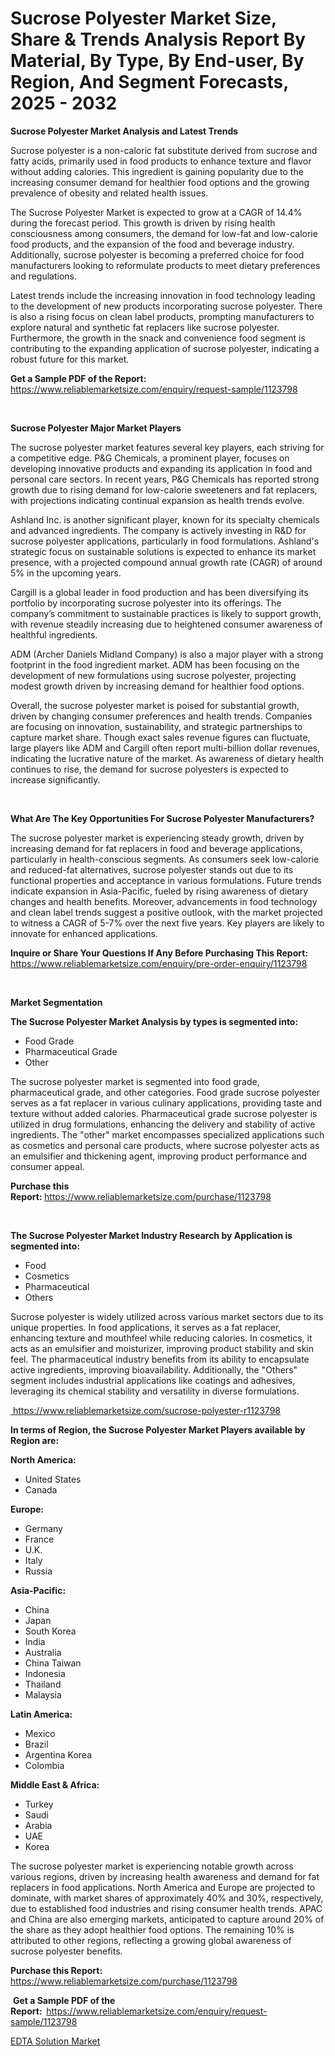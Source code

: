 <p><h1>Sucrose Polyester Market Size, Share & Trends Analysis Report By Material, By Type, By End-user, By Region, And Segment Forecasts, 2025 - 2032</h1></p><p><strong>Sucrose Polyester Market Analysis and Latest Trends</strong></p>
<p><p>Sucrose polyester is a non-caloric fat substitute derived from sucrose and fatty acids, primarily used in food products to enhance texture and flavor without adding calories. This ingredient is gaining popularity due to the increasing consumer demand for healthier food options and the growing prevalence of obesity and related health issues.</p><p>The Sucrose Polyester Market is expected to grow at a CAGR of 14.4% during the forecast period. This growth is driven by rising health consciousness among consumers, the demand for low-fat and low-calorie food products, and the expansion of the food and beverage industry. Additionally, sucrose polyester is becoming a preferred choice for food manufacturers looking to reformulate products to meet dietary preferences and regulations.</p><p>Latest trends include the increasing innovation in food technology leading to the development of new products incorporating sucrose polyester. There is also a rising focus on clean label products, prompting manufacturers to explore natural and synthetic fat replacers like sucrose polyester. Furthermore, the growth in the snack and convenience food segment is contributing to the expanding application of sucrose polyester, indicating a robust future for this market.</p></p>
<p><strong>Get a Sample PDF of the Report:&nbsp;</strong> <a href="https://www.reliablemarketsize.com/enquiry/request-sample/1123798?utm_campaign=3223&utm_medium=2&utm_source=Github&utm_content=ia&utm_term=01042025&utm_id=sucrose-polyester">https://www.reliablemarketsize.com/enquiry/request-sample/1123798</a></p>
<p>&nbsp;</p>
<p><strong>Sucrose Polyester Major Market Players</strong></p>
<p><p>The sucrose polyester market features several key players, each striving for a competitive edge. P&G Chemicals, a prominent player, focuses on developing innovative products and expanding its application in food and personal care sectors. In recent years, P&G Chemicals has reported strong growth due to rising demand for low-calorie sweeteners and fat replacers, with projections indicating continual expansion as health trends evolve.</p><p>Ashland Inc. is another significant player, known for its specialty chemicals and advanced ingredients. The company is actively investing in R&D for sucrose polyester applications, particularly in food formulations. Ashland's strategic focus on sustainable solutions is expected to enhance its market presence, with a projected compound annual growth rate (CAGR) of around 5% in the upcoming years.</p><p>Cargill is a global leader in food production and has been diversifying its portfolio by incorporating sucrose polyester into its offerings. The company’s commitment to sustainable practices is likely to support growth, with revenue steadily increasing due to heightened consumer awareness of healthful ingredients.</p><p>ADM (Archer Daniels Midland Company) is also a major player with a strong footprint in the food ingredient market. ADM has been focusing on the development of new formulations using sucrose polyester, projecting modest growth driven by increasing demand for healthier food options.</p><p>Overall, the sucrose polyester market is poised for substantial growth, driven by changing consumer preferences and health trends. Companies are focusing on innovation, sustainability, and strategic partnerships to capture market share. Though exact sales revenue figures can fluctuate, large players like ADM and Cargill often report multi-billion dollar revenues, indicating the lucrative nature of the market. As awareness of dietary health continues to rise, the demand for sucrose polyesters is expected to increase significantly.</p></p>
<p>&nbsp;</p>
<p><strong>What Are The Key Opportunities For Sucrose Polyester Manufacturers?</strong></p>
<p><p>The sucrose polyester market is experiencing steady growth, driven by increasing demand for fat replacers in food and beverage applications, particularly in health-conscious segments. As consumers seek low-calorie and reduced-fat alternatives, sucrose polyester stands out due to its functional properties and acceptance in various formulations. Future trends indicate expansion in Asia-Pacific, fueled by rising awareness of dietary changes and health benefits. Moreover, advancements in food technology and clean label trends suggest a positive outlook, with the market projected to witness a CAGR of 5-7% over the next five years. Key players are likely to innovate for enhanced applications.</p></p>
<p><strong>Inquire or Share Your Questions If Any Before Purchasing This Report:</strong> <a href="https://www.reliablemarketsize.com/enquiry/pre-order-enquiry/1123798?utm_campaign=3223&utm_medium=2&utm_source=Github&utm_content=ia&utm_term=01042025&utm_id=sucrose-polyester">https://www.reliablemarketsize.com/enquiry/pre-order-enquiry/1123798</a></p>
<p>&nbsp;</p>
<p><strong>Market Segmentation</strong></p>
<p><strong>The Sucrose Polyester Market Analysis by types is segmented into:</strong></p>
<p><ul><li>Food Grade</li><li>Pharmaceutical Grade</li><li>Other</li></ul></p>
<p><p>The sucrose polyester market is segmented into food grade, pharmaceutical grade, and other categories. Food grade sucrose polyester serves as a fat replacer in various culinary applications, providing taste and texture without added calories. Pharmaceutical grade sucrose polyester is utilized in drug formulations, enhancing the delivery and stability of active ingredients. The "other" market encompasses specialized applications such as cosmetics and personal care products, where sucrose polyester acts as an emulsifier and thickening agent, improving product performance and consumer appeal.</p></p>
<p><strong>Purchase this Report:&nbsp;</strong><a href="https://www.reliablemarketsize.com/purchase/1123798?utm_campaign=3223&utm_medium=2&utm_source=Github&utm_content=ia&utm_term=01042025&utm_id=sucrose-polyester">https://www.reliablemarketsize.com/purchase/1123798</a></p>
<p>&nbsp;</p>
<p><strong>The Sucrose Polyester Market Industry Research by Application is segmented into:</strong></p>
<p><ul><li>Food</li><li>Cosmetics</li><li>Pharmaceutical</li><li>Others</li></ul></p>
<p><p>Sucrose polyester is widely utilized across various market sectors due to its unique properties. In food applications, it serves as a fat replacer, enhancing texture and mouthfeel while reducing calories. In cosmetics, it acts as an emulsifier and moisturizer, improving product stability and skin feel. The pharmaceutical industry benefits from its ability to encapsulate active ingredients, improving bioavailability. Additionally, the "Others" segment includes industrial applications like coatings and adhesives, leveraging its chemical stability and versatility in diverse formulations.</p></p>
<p><a href="https://www.reliablemarketsize.com/sucrose-polyester-r1123798?utm_campaign=3223&utm_medium=2&utm_source=Github&utm_content=ia&utm_term=01042025&utm_id=sucrose-polyester">&nbsp;https://www.reliablemarketsize.com/sucrose-polyester-r1123798</a></p>
<p><strong>In terms of Region, the Sucrose Polyester Market Players available by Region are:</strong></p>
<p>
    <p> <strong> North America: </strong>
        <ul>
            <li>United States</li>
            <li>Canada</li>
        </ul>
        </p> 
    <p> <strong> Europe: </strong>
        <ul>
            <li>Germany</li>
            <li>France</li>
            <li>U.K.</li>
            <li>Italy</li>
            <li>Russia</li>
        </ul>
        </p> 
    <p> <strong> Asia-Pacific: </strong>
        <ul>
            <li>China</li>
            <li>Japan</li>
            <li>South Korea</li>
            <li>India</li>
            <li>Australia</li>
            <li>China Taiwan</li>
            <li>Indonesia</li>
            <li>Thailand</li>
            <li>Malaysia</li>
        </ul>
        </p> 
    <p> <strong> Latin America: </strong>
        <ul>
            <li>Mexico</li>
            <li>Brazil</li>
            <li>Argentina Korea</li>
            <li>Colombia</li>
        </ul>
        </p> 
    <p> <strong> Middle East & Africa: </strong>
        <ul>
            <li>Turkey</li>
            <li>Saudi</li>
            <li>Arabia</li>
            <li>UAE</li>
            <li>Korea</li>
        </ul>
    </p>
    </p>
<p><p>The sucrose polyester market is experiencing notable growth across various regions, driven by increasing health awareness and demand for fat replacers in food applications. North America and Europe are projected to dominate, with market shares of approximately 40% and 30%, respectively, due to established food industries and rising consumer health trends. APAC and China are also emerging markets, anticipated to capture around 20% of the share as they adopt healthier food options. The remaining 10% is attributed to other regions, reflecting a growing global awareness of sucrose polyester benefits.</p></p>
<p><strong>Purchase this Report: </strong><a href="https://www.reliablemarketsize.com/purchase/1123798?utm_campaign=3223&utm_medium=2&utm_source=Github&utm_content=ia&utm_term=01042025&utm_id=sucrose-polyester">https://www.reliablemarketsize.com/purchase/1123798</a></p>
<p>&nbsp;<strong>Get a Sample PDF of the Report:&nbsp;&nbsp;</strong><a href="https://www.reliablemarketsize.com/enquiry/request-sample/1123798?utm_campaign=3223&utm_medium=2&utm_source=Github&utm_content=ia&utm_term=01042025&utm_id=sucrose-polyester">https://www.reliablemarketsize.com/enquiry/request-sample/1123798</a></p>
<p><strong></strong></p>
<p><p><a href="https://github.com/xalatieusope/Market-Research-Report-List-1/blob/main/edta-solution-market.md?utm_campaign=3223&utm_medium=2&utm_source=Github&utm_content=ia&utm_term=01042025&utm_id=sucrose-polyester">EDTA Solution Market</a></p></p>